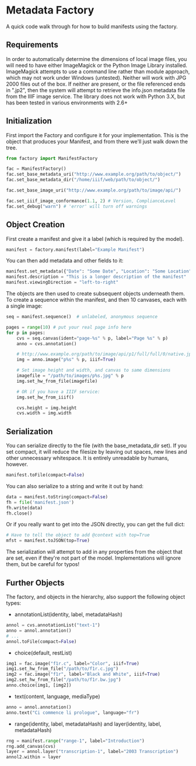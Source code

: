 Metadata Factory
================

A quick code walk through for how to build manifests using the factory.

Requirements
------------

In order to automatically determine the dimensions of local image files, you will need to have either ImageMagick or the Python Image Library installed.  ImageMagick attempts to use a command line rather than module approach, which may not work under Windows (untested).  Neither will work with JPG 2000 files out of the box.  If neither are present, or the file referenced ends in ".jp2", then the system will attempt to retrieve the info.json metadata file from the IIIF image service.   The library does not work with Python 3.X, but has been tested in various environments with 2.6+


Initialization
--------------

First import the Factory and configure it for your implementation.  This is the object that produces your Manifest, and from there we'll just walk down the tree.

```python
from factory import ManifestFactory

fac = ManifestFactory()
fac.set_base_metadata_uri("http://www.example.org/path/to/object/")
fac.set_base_metadata_dir("/home/iiif/web/path/to/object/")

fac.set_base_image_uri("http://www.example.org/path/to/image/api/")

fac.set_iiif_image_conformance(1.1, 2) # Version, ComplianceLevel
fac.set_debug("warn") # 'error' will turn off warnings
```

Object Creation
---------------

First create a manifest and give it a label (which is required by the model).

```python
manifest = factory.manifest(label="Example Manifest")
```

You can then add metadata and other fields to it:

```python
manifest.set_metadata({"Date": "Some Date", "Location": "Some Location"})
manifest.description = "This is a longer description of the manifest"
manifest.viewingDirection = "left-to-right"
```

The objects are then used to create subsequent objects underneath them.  To create a sequence within the manifest, and then 10 canvases, each with a single image:

```python
seq = manifest.sequence()  # unlabeled, anonymous sequence

pages = range(10) # put your real page info here
for p in pages:
	cvs = seq.canvas(ident="page-%s" % p, label="Page %s" % p)
	anno = cvs.annotation()

	# http://www.example.org/path/to/image/api/p1/full/full/0/native.jpg
	img = anno.image("p%s" % p, iiif=True)

	# Set image height and width, and canvas to same dimensions
	imagefile = "/path/to/images/p%s.jpg" % p
    img.set_hw_from_file(imagefile) 

    # OR if you have a IIIF service:
    img.set_hw_from_iiif()

    cvs.height = img.height
    cvs.width = img.width
```

Serialization
-------------

You can serialize directly to the file (with the base_metadata_dir set).  If you set compact, it will reduce the filesize by leaving out spaces, new lines and other unnecessary whitespace.  It is entirely unreadable by humans, however.

```python
manifest.toFile(compact=False)
```

You can also serialize to a string and write it out by hand:

```python
data = manifest.toString(compact=False)
fh = file('manifest.json')
fh.write(data)
fh.close()
```

Or if you really want to get into the JSON directly, you can get the full dict:
```python
# Have to tell the object to add @context with top=True
mfst = manifest.toJSON(top=True)
```

The serialization will attempt to add in any properties from the object that are set, even if they're not part of the model.  Implementations will ignore them, but be careful for typos!


Further Objects
---------------

The factory, and objects in the hierarchy, also support the following object types:

* annotationList(identity, label, metadataHash)
```python
annol = cvs.annotationList("text-1")
anno = annol.annotation()
# ...
annol.toFile(compact=False)
```

* choice(default, restList)
```python
img1 = fac.image("f1r.c", label="Color", iiif=True)
img1.set_hw_from_file("/path/to/f1r.c.jpg")
img2 = fac.image("f1r", label="Black and White", iiif=True)
img2.set_hw_from_file("/path/to/f1r.bw.jpg")
anno.choice(img1, [img2])
```

* text(content, language, mediaType)
```python
anno = annol.annotation()
anno.text("Ci commence li prologue", language="fr")
```

* range(identity, label, metadataHash) and layer(identity, label, metadataHash)
```python
rng = manifest.range("range-1", label="Introduction")
rng.add_canvas(cvs)
layer = annol.layer("transcription-1", label="2003 Transcription")
annol2.within = layer
```
